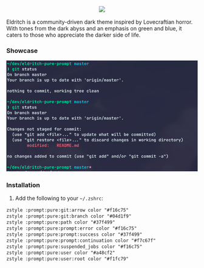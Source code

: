 <p align="center">
<img src="https://raw.github.com/eldritch-theme/eldritch/master/assets/logo/logo.png" width=150>
</p>
<p>
Eldritch is a community-driven dark theme inspired by Lovecraftian horror. With tones from the dark abyss and an emphasis on green and blue, it caters to those who appreciate the darker side of life.
</p>

### Showcase
<img src="screenshot.png" alt="Screenshot"/><br/>

### Installation
1. Add the following to your `~/.zshrc`:
```
zstyle :prompt:pure:git:arrow color "#f16c75"
zstyle :prompt:pure:git:branch color "#04d1f9"
zstyle :prompt:pure:path color "#37f499"
zstyle :prompt:pure:prompt:error color "#f16c75"
zstyle :prompt:pure:prompt:success color "#37f499"
zstyle :prompt:pure:prompt:continuation color "#f7c67f"
zstyle :prompt:pure:suspended_jobs color "#f16c75"
zstyle :prompt:pure:user color "#a48cf2"
zstyle :prompt:pure:user:root color "#f1fc79"
```
